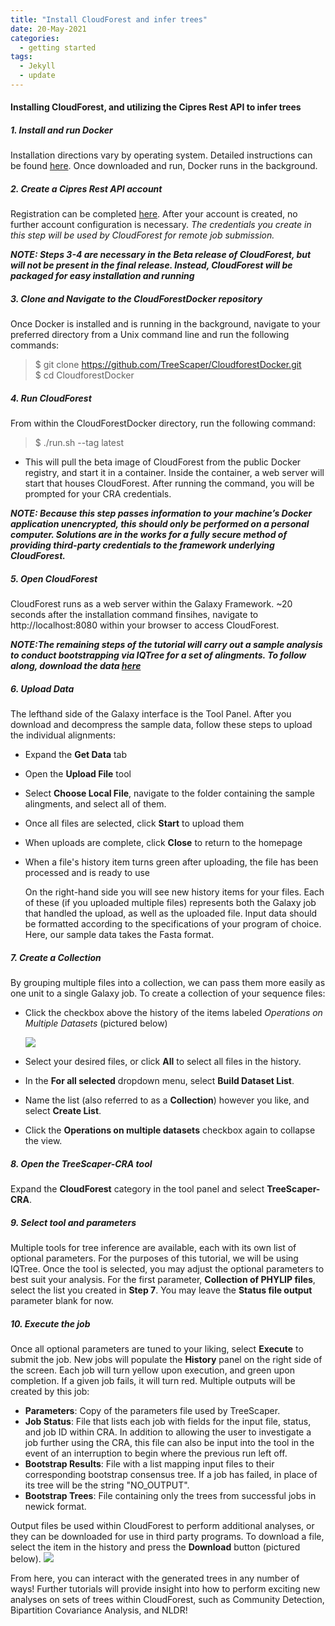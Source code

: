 ```yaml
---
title: "Install CloudForest and infer trees"
date: 20-May-2021
categories:
  - getting started
tags:
  - Jekyll
  - update
---
```

#### Installing CloudForest, and utilizing the Cipres Rest API to infer trees

##### 1. Install and run Docker
Installation directions vary by operating system. Detailed instructions can be found [here](https://docs.docker.com/get-docker/). Once downloaded and run, Docker runs in the background.
##### 2. Create a Cipres Rest API account
Registration can be completed [here](https://www.phylo.org/restusers/register.action). After your account is created, no further account configuration is necessary. *The credentials you create in this step will be used by CloudForest for remote job submission.*

***NOTE: Steps 3-4 are necessary in the Beta release of CloudForest, but will not be present in the final release. Instead, CloudForest will be packaged for easy installation and running***

##### 3. Clone and Navigate to the CloudForestDocker repository
Once Docker is installed and is running in the background, navigate to your preferred directory from a Unix command line and run the following commands:
>$ git clone https://github.com/TreeScaper/CloudforestDocker.git  
>$ cd CloudforestDocker  


##### 4. Run CloudForest
From within the CloudForestDocker directory, run the following command:
>$ ./run.sh --tag latest
>
- This will pull the beta image of CloudForest from the public Docker registry, and start it in a container. Inside the container, a web server will start that houses CloudForest.
After running the command, you will be prompted for your CRA credentials.

***NOTE: Because this step passes information to your machine’s Docker application unencrypted, this should only be performed on a personal computer. Solutions are in the works for a fully secure method of providing third-party credentials to the framework underlying CloudForest.***

##### 5. Open CloudForest
CloudForest runs as a web server within the Galaxy Framework. ~20 seconds after the installation command finsihes, navigate to http://localhost:8080 within your browser to access CloudForest.

***NOTE:The remaining steps of the tutorial will carry out a sample analysis to conduct bootstrapping via IQTree for a set of alingments. To follow along, download the data [here](https://github.com/TreeScaper/TreeScaper.github.io/blob/master/sample_data/singhal_full.tgz)***

##### 6. Upload Data
The lefthand side of the Galaxy interface is the Tool Panel. After you download and decompress the sample data, follow these steps to upload the individual alignments:
- Expand the **Get Data** tab
- Open the **Upload File** tool
- Select **Choose Local File**, navigate to the folder containing the sample alingments, and select all of them.
- Once all files are selected,  click **Start** to upload them
- When uploads are complete, click **Close** to return to the homepage
- When a file's history item turns green after uploading, the file has been processed and is ready to use

    On the right-hand side you will see new history items for your files. Each of these (if you uploaded multiple files) represents both the Galaxy job that handled the upload, as well as the uploaded file.
    Input data should be formatted according to the specifications of your program of choice. Here, our sample data takes the Fasta format.

##### 7. Create a Collection
By grouping multiple files into a collection, we can pass them more easily as one unit to a single Galaxy job. To create a collection of your sequence files:
- Click the checkbox above the history of the items labeled *Operations on Multiple Datasets* (pictured below)

    <img src="https://i.imgur.com/6ORbi8q.png"/>

- Select your desired files, or click **All** to select all files in the history.
- In the **For all selected** dropdown menu, select **Build Dataset List**.
- Name the list (also referred to as a **Collection**) however you like, and select **Create List**.
- Click the **Operations on multiple datasets** checkbox again to collapse the view.

##### 8. Open the TreeScaper-CRA tool
Expand the **CloudForest** category in the tool panel and select **TreeScaper-CRA**.
##### 9. Select tool and parameters
Multiple tools for tree inference are available, each with its own list of optional parameters. For the purposes of this tutorial, we will be using IQTree.
Once the tool is selected, you may adjust the optional parameters to best suit your analysis.
For the first parameter, **Collection of PHYLIP files**, select the list you created in **Step 7**.
You may leave the **Status file output** parameter blank for now.
##### 10. Execute the job
Once all optional parameters are tuned to your liking, select **Execute** to submit the job. New jobs will populate the **History** panel on the right side of the screen. Each job will turn yellow upon execution, and green upon completion. If a given job fails, it will turn red. Multiple outputs will be created by this job:
- **Parameters**: Copy of the parameters file used by TreeScaper.
- **Job Status**: File that lists each job with fields for the input file, status, and job ID within CRA. In addition to allowing the user to investigate a job further using the CRA, this file can also be input into the tool in the event of an interruption to begin where the previous run left off.
- **Bootstrap Results**: File with a list mapping input files to their corresponding bootstrap consensus tree. If a job has failed, in place of its tree will be the string "NO_OUTPUT".
- **Bootstrap Trees**: File containing only the trees from successful jobs in newick format.

Output files be used within CloudForest to perform additional analyses, or they can be downloaded for use in third party programs. To download a file, select the item in the history and press the **Download** button (pictured below).
    <img src="https://i.imgur.com/sGYAyGW.png"/>

From here, you can interact with the generated trees in any number of ways! Further tutorials will provide insight into how to perform exciting new analyses on sets of trees within CloudForest, such as Community Detection, Bipartition Covariance Analysis, and NLDR!
